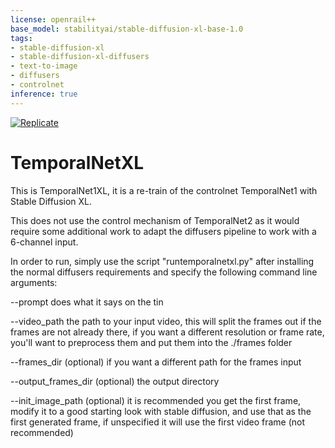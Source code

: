 ```yaml
---
license: openrail++
base_model: stabilityai/stable-diffusion-xl-base-1.0
tags:
- stable-diffusion-xl
- stable-diffusion-xl-diffusers
- text-to-image
- diffusers
- controlnet
inference: true
---
```


[![Replicate](https://replicate.com/yorickvp/temporalnet-xl/badge)](https://replicate.com/yorickvp/temporalnet-xl)
    
# TemporalNetXL

This is TemporalNet1XL, it is a re-train of the controlnet TemporalNet1 with Stable Diffusion XL.

This does not use the control mechanism of TemporalNet2 as it would require some additional work to adapt the diffusers pipeline to work with a 6-channel input.

In order to run, simply use the script "runtemporalnetxl.py" after installing the normal diffusers requirements and specify the following command line arguments:

--prompt  does what it says on the tin

--video_path the path to your input video, this will split the frames out if the frames are not already there, if you want a different resolution or frame rate, you'll want to preprocess them and put them into the ./frames folder

--frames_dir (optional) if you want a different path for the frames input

--output_frames_dir (optional) the output directory

--init_image_path (optional) it is recommended you get the first frame, modify it to a good starting look with stable diffusion, and use that as the first generated frame, if unspecified it will use the first video frame (not recommended)
